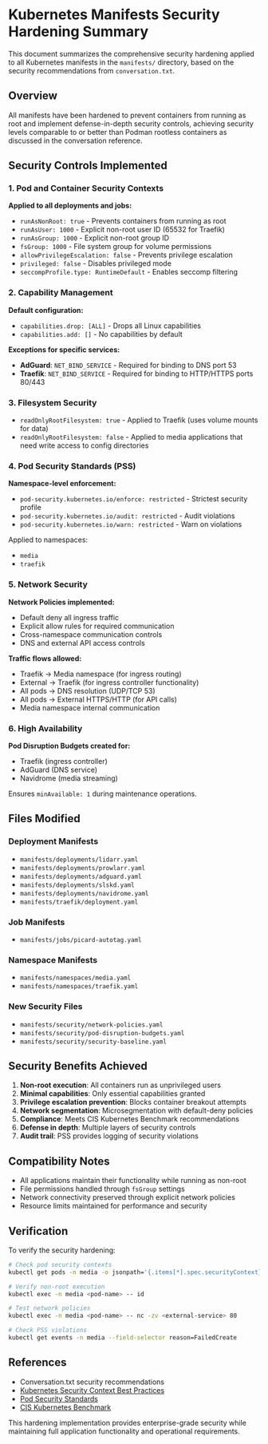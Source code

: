 # Kubernetes Manifests Security Hardening Summary

This document summarizes the comprehensive security hardening applied to all Kubernetes manifests in the `manifests/` directory, based on the security recommendations from `conversation.txt`.

## Overview

All manifests have been hardened to prevent containers from running as root and implement defense-in-depth security controls, achieving security levels comparable to or better than Podman rootless containers as discussed in the conversation reference.

## Security Controls Implemented

### 1. Pod and Container Security Contexts

**Applied to all deployments and jobs:**
- `runAsNonRoot: true` - Prevents containers from running as root
- `runAsUser: 1000` - Explicit non-root user ID (65532 for Traefik)
- `runAsGroup: 1000` - Explicit non-root group ID
- `fsGroup: 1000` - File system group for volume permissions
- `allowPrivilegeEscalation: false` - Prevents privilege escalation
- `privileged: false` - Disables privileged mode
- `seccompProfile.type: RuntimeDefault` - Enables seccomp filtering

### 2. Capability Management

**Default configuration:**
- `capabilities.drop: [ALL]` - Drops all Linux capabilities
- `capabilities.add: []` - No capabilities by default

**Exceptions for specific services:**
- **AdGuard**: `NET_BIND_SERVICE` - Required for binding to DNS port 53
- **Traefik**: `NET_BIND_SERVICE` - Required for binding to HTTP/HTTPS ports 80/443

### 3. Filesystem Security

- `readOnlyRootFilesystem: true` - Applied to Traefik (uses volume mounts for data)
- `readOnlyRootFilesystem: false` - Applied to media applications that need write access to config directories

### 4. Pod Security Standards (PSS)

**Namespace-level enforcement:**
- `pod-security.kubernetes.io/enforce: restricted` - Strictest security profile
- `pod-security.kubernetes.io/audit: restricted` - Audit violations
- `pod-security.kubernetes.io/warn: restricted` - Warn on violations

Applied to namespaces:
- `media`
- `traefik`

### 5. Network Security

**Network Policies implemented:**
- Default deny all ingress traffic
- Explicit allow rules for required communication
- Cross-namespace communication controls
- DNS and external API access controls

**Traffic flows allowed:**
- Traefik → Media namespace (for ingress routing)
- External → Traefik (for ingress controller functionality)
- All pods → DNS resolution (UDP/TCP 53)
- All pods → External HTTPS/HTTP (for API calls)
- Media namespace internal communication

### 6. High Availability

**Pod Disruption Budgets created for:**
- Traefik (ingress controller)
- AdGuard (DNS service)
- Navidrome (media streaming)

Ensures `minAvailable: 1` during maintenance operations.

## Files Modified

### Deployment Manifests
- `manifests/deployments/lidarr.yaml`
- `manifests/deployments/prowlarr.yaml`
- `manifests/deployments/adguard.yaml`
- `manifests/deployments/slskd.yaml`
- `manifests/deployments/navidrome.yaml`
- `manifests/traefik/deployment.yaml`

### Job Manifests
- `manifests/jobs/picard-autotag.yaml`

### Namespace Manifests
- `manifests/namespaces/media.yaml`
- `manifests/namespaces/traefik.yaml`

### New Security Files
- `manifests/security/network-policies.yaml`
- `manifests/security/pod-disruption-budgets.yaml`
- `manifests/security/security-baseline.yaml`

## Security Benefits Achieved

1. **Non-root execution**: All containers run as unprivileged users
2. **Minimal capabilities**: Only essential capabilities granted
3. **Privilege escalation prevention**: Blocks container breakout attempts
4. **Network segmentation**: Microsegmentation with default-deny policies
5. **Compliance**: Meets CIS Kubernetes Benchmark recommendations
6. **Defense in depth**: Multiple layers of security controls
7. **Audit trail**: PSS provides logging of security violations

## Compatibility Notes

- All applications maintain their functionality while running as non-root
- File permissions handled through `fsGroup` settings
- Network connectivity preserved through explicit network policies
- Resource limits maintained for performance and security

## Verification

To verify the security hardening:

```bash
# Check pod security contexts
kubectl get pods -n media -o jsonpath='{.items[*].spec.securityContext}'

# Verify non-root execution
kubectl exec -n media <pod-name> -- id

# Test network policies
kubectl exec -n media <pod-name> -- nc -zv <external-service> 80

# Check PSS violations
kubectl get events -n media --field-selector reason=FailedCreate
```

## References

- Conversation.txt security recommendations
- [Kubernetes Security Context Best Practices](https://kubernetes.io/docs/tasks/configure-pod-container/security-context/)
- [Pod Security Standards](https://kubernetes.io/docs/concepts/security/pod-security-standards/)
- [CIS Kubernetes Benchmark](https://www.cisecurity.org/benchmark/kubernetes)

This hardening implementation provides enterprise-grade security while maintaining full application functionality and operational requirements.